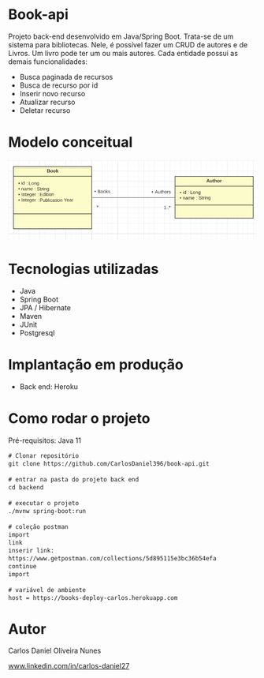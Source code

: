 # Book-api

Projeto back-end desenvolvido em Java/Spring Boot. Trata-se de um sistema para bibliotecas. Nele, é possível fazer um CRUD de autores e de Livros. Um livro
pode ter um ou mais autores. Cada entidade possui as demais funcionalidades:
* Busca paginada de recursos
* Busca de recurso por id
* Inserir novo recurso
* Atualizar recurso
* Deletar recurso

# Modelo conceitual

<div align="center">
<img src="https://github.com/CarlosDaniel396/book-api/blob/main/assets/library-uml.png"/>
</div>

# Tecnologias utilizadas
* Java
* Spring Boot
* JPA / Hibernate
* Maven
* JUnit
* Postgresql

# Implantação em produção
* Back end: Heroku

# Como rodar o projeto

Pré-requisitos: Java 11
```
# Clonar repositório
git clone https://github.com/CarlosDaniel396/book-api.git

# entrar na pasta do projeto back end
cd backend

# executar o projeto
./mvnw spring-boot:run

# coleção postman
import
link
inserir link: https://www.getpostman.com/collections/5d895115e3bc36b54efa
continue
import 

# variável de ambiente
host = https://books-deploy-carlos.herokuapp.com
```
# Autor
Carlos Daniel Oliveira Nunes

www.linkedin.com/in/carlos-daniel27
